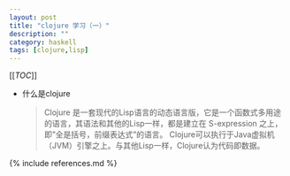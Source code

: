 ```yaml
---
layout: post
title: "clojure 学习（一）"
description: ""
category: haskell
tags: [clojure,lisp]
---
```


[[_TOC_]]
* 什么是clojure

  >Clojure 是一套现代的Lisp语言的动态语言版，它是一个函数式多用途的语言，其语法和其他的Lisp一样，都是建立在 S-expression 之上，即”全是括号，前缀表达式”的语言。
   Clojure可以执行于Java虚拟机（JVM）引擎之上。与其他Lisp一样，Clojure认为代码即数据。






{% include references.md %}

